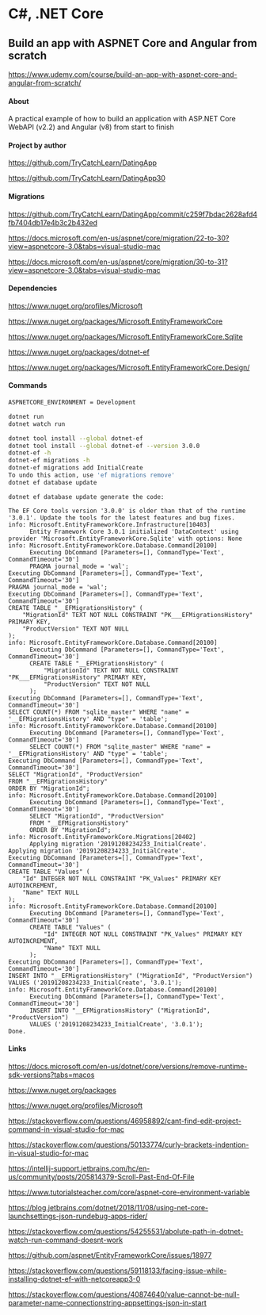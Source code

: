 # C#, .NET Core


## Build an app with ASPNET Core and Angular from scratch

https://www.udemy.com/course/build-an-app-with-aspnet-core-and-angular-from-scratch/

#### About

A practical example of how to build an application with ASP.NET Core WebAPI (v2.2) and Angular (v8) from start to finish

#### Project by author

https://github.com/TryCatchLearn/DatingApp

https://github.com/TryCatchLearn/DatingApp30

#### Migrations

https://github.com/TryCatchLearn/DatingApp/commit/c259f7bdac2628afd4fb7404db17e4b3c2b432ed

https://docs.microsoft.com/en-us/aspnet/core/migration/22-to-30?view=aspnetcore-3.0&tabs=visual-studio-mac

https://docs.microsoft.com/en-us/aspnet/core/migration/30-to-31?view=aspnetcore-3.0&tabs=visual-studio-mac

#### Dependencies

https://www.nuget.org/profiles/Microsoft

https://www.nuget.org/packages/Microsoft.EntityFrameworkCore

https://www.nuget.org/packages/Microsoft.EntityFrameworkCore.Sqlite

https://www.nuget.org/packages/dotnet-ef

https://www.nuget.org/packages/Microsoft.EntityFrameworkCore.Design/

#### Commands

```bash
ASPNETCORE_ENVIRONMENT = Development
```
```bash
dotnet run
dotnet watch run
```
```bash
dotnet tool install --global dotnet-ef
dotnet tool install --global dotnet-ef --version 3.0.0
dotnet-ef -h
dotnet-ef migrations -h
dotnet-ef migrations add InitialCreate
To undo this action, use 'ef migrations remove'
dotnet ef database update
```

```
dotnet ef database update generate the code:

The EF Core tools version '3.0.0' is older than that of the runtime '3.0.1'. Update the tools for the latest features and bug fixes.
info: Microsoft.EntityFrameworkCore.Infrastructure[10403]
      Entity Framework Core 3.0.1 initialized 'DataContext' using provider 'Microsoft.EntityFrameworkCore.Sqlite' with options: None
info: Microsoft.EntityFrameworkCore.Database.Command[20100]
      Executing DbCommand [Parameters=[], CommandType='Text', CommandTimeout='30']
      PRAGMA journal_mode = 'wal';
Executing DbCommand [Parameters=[], CommandType='Text', CommandTimeout='30']
PRAGMA journal_mode = 'wal';
Executing DbCommand [Parameters=[], CommandType='Text', CommandTimeout='30']
CREATE TABLE "__EFMigrationsHistory" (
    "MigrationId" TEXT NOT NULL CONSTRAINT "PK___EFMigrationsHistory" PRIMARY KEY,
    "ProductVersion" TEXT NOT NULL
);
info: Microsoft.EntityFrameworkCore.Database.Command[20100]
      Executing DbCommand [Parameters=[], CommandType='Text', CommandTimeout='30']
      CREATE TABLE "__EFMigrationsHistory" (
          "MigrationId" TEXT NOT NULL CONSTRAINT "PK___EFMigrationsHistory" PRIMARY KEY,
          "ProductVersion" TEXT NOT NULL
      );
Executing DbCommand [Parameters=[], CommandType='Text', CommandTimeout='30']
SELECT COUNT(*) FROM "sqlite_master" WHERE "name" = '__EFMigrationsHistory' AND "type" = 'table';
info: Microsoft.EntityFrameworkCore.Database.Command[20100]
      Executing DbCommand [Parameters=[], CommandType='Text', CommandTimeout='30']
      SELECT COUNT(*) FROM "sqlite_master" WHERE "name" = '__EFMigrationsHistory' AND "type" = 'table';
Executing DbCommand [Parameters=[], CommandType='Text', CommandTimeout='30']
SELECT "MigrationId", "ProductVersion"
FROM "__EFMigrationsHistory"
ORDER BY "MigrationId";
info: Microsoft.EntityFrameworkCore.Database.Command[20100]
      Executing DbCommand [Parameters=[], CommandType='Text', CommandTimeout='30']
      SELECT "MigrationId", "ProductVersion"
      FROM "__EFMigrationsHistory"
      ORDER BY "MigrationId";
info: Microsoft.EntityFrameworkCore.Migrations[20402]
      Applying migration '20191208234233_InitialCreate'.
Applying migration '20191208234233_InitialCreate'.
Executing DbCommand [Parameters=[], CommandType='Text', CommandTimeout='30']
CREATE TABLE "Values" (
    "Id" INTEGER NOT NULL CONSTRAINT "PK_Values" PRIMARY KEY AUTOINCREMENT,
    "Name" TEXT NULL
);
info: Microsoft.EntityFrameworkCore.Database.Command[20100]
      Executing DbCommand [Parameters=[], CommandType='Text', CommandTimeout='30']
      CREATE TABLE "Values" (
          "Id" INTEGER NOT NULL CONSTRAINT "PK_Values" PRIMARY KEY AUTOINCREMENT,
          "Name" TEXT NULL
      );
Executing DbCommand [Parameters=[], CommandType='Text', CommandTimeout='30']
INSERT INTO "__EFMigrationsHistory" ("MigrationId", "ProductVersion")
VALUES ('20191208234233_InitialCreate', '3.0.1');
info: Microsoft.EntityFrameworkCore.Database.Command[20100]
      Executing DbCommand [Parameters=[], CommandType='Text', CommandTimeout='30']
      INSERT INTO "__EFMigrationsHistory" ("MigrationId", "ProductVersion")
      VALUES ('20191208234233_InitialCreate', '3.0.1');
Done.
```

#### Links

https://docs.microsoft.com/en-us/dotnet/core/versions/remove-runtime-sdk-versions?tabs=macos

https://www.nuget.org/packages

https://www.nuget.org/profiles/Microsoft

https://stackoverflow.com/questions/46958892/cant-find-edit-project-command-in-visual-studio-for-mac

https://stackoverflow.com/questions/50133774/curly-brackets-indention-in-visual-studio-for-mac

https://intellij-support.jetbrains.com/hc/en-us/community/posts/205814379-Scroll-Past-End-Of-File

https://www.tutorialsteacher.com/core/aspnet-core-environment-variable

https://blog.jetbrains.com/dotnet/2018/11/08/using-net-core-launchsettings-json-rundebug-apps-rider/

https://stackoverflow.com/questions/54255531/abolute-path-in-dotnet-watch-run-command-doesnt-work

https://github.com/aspnet/EntityFrameworkCore/issues/18977

https://stackoverflow.com/questions/59118133/facing-issue-while-installing-dotnet-ef-with-netcoreapp3-0

https://stackoverflow.com/questions/40874640/value-cannot-be-null-parameter-name-connectionstring-appsettings-json-in-start

